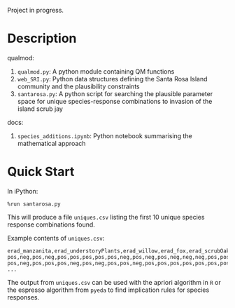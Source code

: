 Project in progress.

# Description

qualmod:

1. ```qualmod.py```: A python module containing QM functions 
2. ```web_SRI.py```: Python data structures defining the Santa Rosa
Island community and the plausibility constraints
3. ```santarosa.py```: A python script for searching the
plausible parameter space for unique species-response combinations to
invasion of the island scrub jay

docs:

1. ```species_additions.ipynb```: Python notebook
summarising the mathematical approach


# Quick Start

In iPython:

    %run santarosa.py

This will produce a file ```uniques.csv``` listing the first
10 unique species response combinations found.

Example contents of ```uniques.csv```:

    erad_manzanita,erad_understoryPlants,erad_willow,erad_fox,erad_scrubOak,erad_openCupNestingPasserines,erad_treesBig,erad_baldEagle,erad_raptorSmall,erad_raven,erad_skunk,erad_mouse,erad_gopherSnake,erad_goldenEagle,inv_manzanita,inv_understoryPlants,inv_willow,inv_fox,inv_scrubOak,inv_openCupNestingPasserines,inv_treesBig,inv_baldEagle,inv_raptorSmall,inv_raven,inv_skunk,inv_mouse,inv_gopherSnake,inv_goldenEagle
    pos,neg,pos,neg,pos,pos,pos,pos,pos,neg,pos,neg,pos,neg,neg,neg,pos,pos,pos,pos,neg,pos,pos,neg,pos,neg,pos,neg
    pos,neg,pos,pos,pos,neg,pos,neg,pos,pos,neg,pos,pos,pos,pos,pos,pos,pos,neg,neg,pos,neg,pos,pos,neg,neg,pos,neg
    ...

The output from ```uniques.csv``` can be used with
the apriori algorithm in ```R``` or the espresso algorithm
from ```pyeda``` to find implication rules for species
responses.
